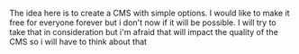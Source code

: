 The idea here is to create a CMS with simple options. I would like to make it free for everyone forever but i don't now if it will be possible. I will try to take that in consideration but i'm afraid that will impact the quality of the CMS so i will have to think about that
